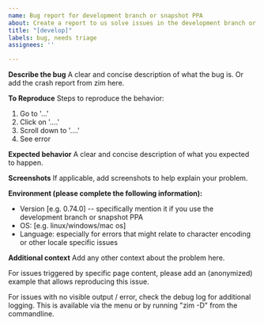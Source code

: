 ```yaml
---
name: Bug report for development branch or snapshot PPA
about: Create a report to us solve issues in the development branch or snapshot PPA
title: "[develop]"
labels: bug, needs triage
assignees: ''

---
```


**Describe the bug**
A clear and concise description of what the bug is. 
Or add the crash report from zim here.

**To Reproduce**
Steps to reproduce the behavior:
1. Go to '...'
2. Click on '....'
3. Scroll down to '....'
4. See error

**Expected behavior**
A clear and concise description of what you expected to happen.

**Screenshots**
If applicable, add screenshots to help explain your problem.

**Environment (please complete the following information):**
 - Version [e.g. 0.74.0] -- specifically mention it if you use the development branch or snapshot PPA
 - OS: [e.g. linux/windows/mac os]
 - Language: especially for errors that might relate to character encoding or other locale specific issues

**Additional context**
Add any other context about the problem here.

For issues triggered by specific page content, please add an (anonymized) example that allows reproducing this issue.

For issues with no visible output / error, check the debug log for additional logging. This is available via the menu or by running "zim -D" from the commandline.
